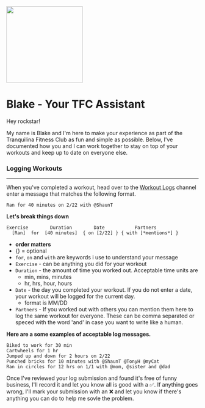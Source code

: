 <img src="https://cdn.discordapp.com/app-icons/525336223632457749/5199407aff399b83cb205c21511d7a81.png?size=512" width="200" />

# Blake - Your TFC Assistant

Hey rockstar!

My name is Blake and I'm here to make your experience as part of the Tranquilina Fitness Club as fun and simple as possible. Below, I've documented how you and I can work together to stay on top of your workouts and keep up to date on everyone else.

### Logging Workouts

---

When you've completed a workout, head over to the [Workout Logs](https://discordapp.com/channels/525441114648608780/525819670553690156) channel enter a message that matches the following format.

```
Ran for 40 minutes on 2/22 with @ShaunT
```

**Let's break things down**

```
Exercise        Duration        Date           Partners
  [Ran]  for  [40 minutes]  { on [2/22] } { with [*mentions*] }
```

- **order matters**
- {} = optional
- `for`, `on` and `with` are keywords i use to understand your message
- `Exercise` - can be anything you did for your workout
- `Duration` - the amount of time you worked out. Acceptable time units are
  - min, mins, minutes
  - hr, hrs, hour, hours
- `Date` - the day you completed your workout. If you do not enter a date, your workout will be logged for the current day.
  - format is MM/DD
- `Partners` - If you worked out with others you can mention them here to log the same workout for everyone. These can be comma separated or speced with the word 'and' in case you want to write like a human.

**Here are a some examples of acceptable log messages.**

```
Biked to work for 30 min
Cartwheels for 1 hr
Jumped up and down for 2 hours on 2/22
Punched bricks for 10 minutes with @ShaunT @TonyH @myCat
Ran in circles for 12 hrs on 1/1 with @mom, @sister and @dad
```

Once I've reviewed your log submission and found it's free of funny business, I'll record it and let you know all is good with a ✅. If anything goes wrong, I'll mark your submission with an ❌ and let you know if there's anything you can do to help me sovle the problem.

